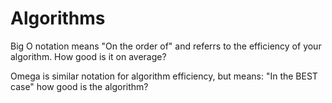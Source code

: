 # Algorithms # 
Big O notation means "On the order of" and referrs to the efficiency of your algorithm. How good is it on average?

Omega is similar notation for algorithm efficiency, but means: "In the BEST case" how good is the algorithm?

